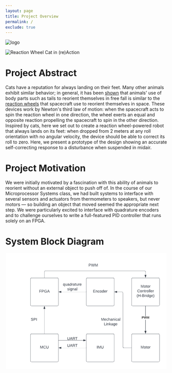 ```yaml
---
layout: page
title: Project Overview
permalink: /
exclude: true
---
```


<div style="text-align: left">
  <img src="./assets/img/Logo.png" alt="logo" width="100" />
</div>

![Reaction Wheel Cat in (re)Action](MicroPs-cat-action-shot.jpg)

# Project Abstract
Cats have a reputation for always landing on their feet. Many other animals exhibit similar behavior; in general, it has been [shown](https://ieeexplore.ieee.org/abstract/document/7562541) that animals' use of body parts such as tails to reorient themselves in free fall is similar to the [reaction wheels](https://en.wikipedia.org/wiki/Reaction_wheel) that spacecraft use to reorient themselves in space. These devices work by Newton's third law of motion: when the spacecraft acts to spin the reaction wheel in one direction, the wheel exerts an equal and opposite reaction propelling the spacecraft to spin in the other direction. Inspired by cats, here we set out to create a reaction wheel-powered robot that always lands on its feet: when dropped from 2 meters at any roll orientation with no angular velocity, the device should be able to correct its roll to zero. Here, we present a prototype of the design showing an accurate self-correcting response to a disturbance when suspended in midair.

# Project Motivation
We were initially motivated by a fascination with this ability of animals to reorient without an external object to push off of. In the course of our Microprocessor Systems class, we had built systems to interface with several sensors and actuators from thermometers to speakers, but never motors — so building an object that moved seemed the appropriate next step. We were particularly excited to interface with quadrature encoders and to challenge ourselves to write a full-featured PID controller that runs solely on an FPGA.

# System Block Diagram

<div style="text-align: center">
  <img src="assets/img/block_diagram.png" alt="block diagram" width="500" />
</div>

